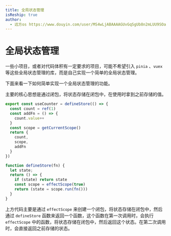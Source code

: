 ```yaml
---
title: 全局状态管理
isReship: true
author:
  - 远方os https://www.douyin.com/user/MS4wLjABAAAAGUvGqSgUb8n2mLUU9SOa5wmdZy-Sj5_FUt-DK5Iu6PpxO1QgrJ1_vXy6ikzz_Q4h?modal_id=7519093763411545378
---
```


# 全局状态管理

一些小项目，或者对代码体积有一定要求的项目，可能不希望引入 `pinia` 、`vuex` 等这些全局状态管理的库，而是自己实现一个简单的全局状态管理。

下面来看一下如何简单实现一个全局状态管理的功能。

主要的核心思想是通过闭包，将状态存储在闭包中，在使用时拿到之前存储的值。

```js
export const useCounter = defineStore(() => {
  const count = ref(1)
  const addFn = () => {
    count.value++
  }
  const scope = getCurrentScope()
  return {
    count,
    scope,
    addFn
  }
})

function defineStore(fn) {
  let state;
  return () => {
    if (state) return state
    const scope = effectScope(true)
    return (state = scope.run(fn()))
  }
}
```

上方代码主要是通过 `effectScope` 来创建一个闭包，将状态存储在闭包中，然后通过 `defineStore` 函数来返回一个函数，这个函数在第一次调用时，会执行 `effectScope` 中的函数，将状态存储在闭包中，然后返回这个状态。在第二次调用时，会直接返回之前存储的状态。